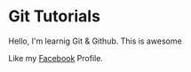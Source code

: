 # Git Tutorials

Hello, I'm learnig Git & Github. This is awesome

Like my [Facebook](https://facebook.com/ohidbd) Profile.
